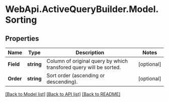 # WebApi.ActiveQueryBuilder.Model.Sorting
## Properties

Name | Type | Description | Notes
------------ | ------------- | ------------- | -------------
**Field** | **string** | Column of original query by which transfored query will be sorted. | [optional] 
**Order** | **string** | Sort order (ascending or descending). | [optional] 

[[Back to Model list]](../README.md#documentation-for-models) [[Back to API list]](../README.md#documentation-for-api-endpoints) [[Back to README]](../README.md)

